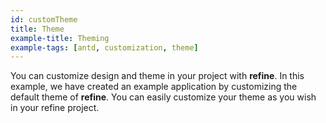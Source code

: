 ```yaml
---
id: customTheme
title: Theme
example-title: Theming
example-tags: [antd, customization, theme]
---
```


You can customize design and theme in your project with **refine**. In this example, we have created an example application by customizing the default theme of **refine**. You can easily customize your theme as you wish in your refine project.

<CodeSandboxExample path="customization-theme-antd" />
